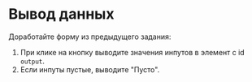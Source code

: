 # Вывод данных

Доработайте форму из предыдущего задания:
1. При клике на кнопку выводите значения инпутов в элемент с id `output`.
2. Если инпуты пустые, выводите "Пусто".